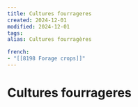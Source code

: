 ```yaml
---
title: Cultures fourrageres
created: 2024-12-01
modified: 2024-12-01
tags: 
alias: Cultures fourragères

french:
- "[[8198 Forage crops]]"
---
```

# Cultures fourrageres
